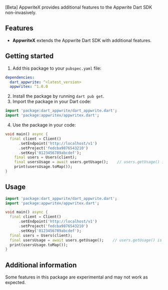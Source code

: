 <!--
This README describes the package. If you publish this package to pub.dev,
this README's contents appear on the landing page for your package.

For information about how to write a good package README, see the guide for
[writing package pages](https://dart.dev/guides/libraries/writing-package-pages).

For general information about developing packages, see the Dart guide for
[creating packages](https://dart.dev/guides/libraries/create-library-packages)
and the Flutter guide for
[developing packages and plugins](https://flutter.dev/developing-packages).
-->

[Beta] AppwriteX provides additional features to the Appwrite Dart SDK non-invasively.

## Features

- **AppwriteX** extends the Appwrite Dart SDK with additional features.

## Getting started

1. Add this package to your `pubspec.yaml` file:

```yaml
dependencies:
  dart_appwrite: ^<latest_version>
  appwritex: ^1.0.0
```

2. Install the package by running `dart pub get`.
3. Import the package in your Dart code:

```dart
import 'package:dart_appwrite/dart_appwrite.dart';
import 'package:appwritex/appwritex.dart';
```

4. Use the package in your code:

```dart
void main() async {
  final client = Client()
      .setEndpoint('http://localhost/v1')
      .setProject('fedcba9876543210')
      .setKey('0123456789abcdef');
    final users = Users(client);
    final usersUsage = await users.getUsage();    // users.getUsage() is provided by AppwriteX
    print(usersUsage.toMap());
}
```

## Usage

```dart
import 'package:dart_appwrite/dart_appwrite.dart';
import 'package:appwritex/appwritex.dart';

void main() async {
  final client = Client()
      .setEndpoint('http://localhost/v1')
      .setProject('fedcba9876543210')
      .setKey('0123456789abcdef');
  final users = Users(client);
  final usersUsage = await users.getUsage();    // users.getUsage() is provided by AppwriteX
  print(usersUsage.toMap());
}

```

## Additional information

Some features in this package are experimental and may not work as expected.
